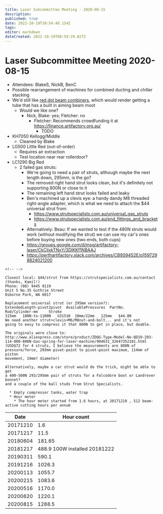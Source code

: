 ```yaml
---
title: Laser Subcommittee Meeting - 2020-08-15
description: 
published: true
date: 2022-10-19T10:54:40.154Z
tags: 
editor: markdown
dateCreated: 2022-10-19T08:59:29.827Z
---
```


# Laser Subcommittee Meeting 2020-08-15

-   Attendees: BlakeS, NickB, BenC
-   Possible rearrangement of machines for combined ducting and chiller stacking
-   We'd still like [red dot beam combiners](/subcommittee/laser-minutes-20191216), which would render getting a tube that has a built in aiming beam moot
    -   Would we like one?
        -   Nick, Blake: yes; Fletcher: no
            -   Fletcher: Recommends crowdfunding it at <https://finance.artifactory.org.au/>
                -   TODO
-   KH7050 Kellogg/Middle
    -   Cleaned by Blake
-   LG500 Little Red (out-of-order)
    -   Requires air extraction
    -   Test location near rear rollerdoor?
-   LC1290 Big Red
    -   2 failed gas struts:
        -   We're going to need a pair of struts, although maybe the next length down, 295mm, is the go?
        -   The removed right hand strut looks clean, but it's definitely not supporting 800N or close to it
        -   The remaining left hand strut looks failed and leaky
        -   Ben's machined up a clevis eye: a handy dandy M8 threaded right-angle adapter, which is what we need to attach the \$44 universal strut from:
            -   <https://www.strutspecialists.com.au/universal_gas_struts>
            -   <https://www.strutspecialists.com.au/end_fittings_and_brackets>
        -   Alternatively: Beau: If we wanted to test if the 480N struts would work (without modifying the strut) we can use my car's ones before buying new ones (two ends, both cups)
        -   <https://groups.google.com/d/msg/artifactory-laser/CkCilxkTNxY/3DlKKf1NBAAJ>
        -   <https://perthartifactory.slack.com/archives/CB9S94S2E/p1597298824021200>

```{=html}
<!-- -->
```
    Closest local: $44/strut from https://strutspecialists.com.au/contact (thanks, Kamil!)
    Phone: (08) 9445 9119
    Unit 5 No.35 Guthrie Street
    Osborne Park, WA 6017

    Replacement universal strut (or 295mm version?):
    ExtendedLength-pivot2pivot  AvailablePressures  PartNo.     Rod/Cylinder-mm     Stroke
    315mm   100N-to-1100N   U31510  10mm/22mm   125mm   $44.00
    We need another strut+clevis+M6/M8nut-and-bolt... and it's not
    going to easy to compress it that 800N to get in place, but doable.

    The originals were close to:
    http://www.aliexpress.com/store/product/ZDQG-Type-Model-No-QD19-293-114-800-800N-Gas-spring-for-laser-machine/904631_32647352181.html
    (USD$72 for 4 struts, I believe the measurements are 800N of
    pressure/force, 293mm pivot-point to pivot-point maximum, 114mm of piston
    movement, 19mm? diameter)

    Alternatively, maybe a car strut would do the trick, might be able to get
    a 400-500N 293/295mm pair of struts for a Falcodore boot or Landrover bonnet?
    and a couple of the ball studs from Strut Specialists.

      * Empty compressor tanks, water trap
      * Hour meter
        * The hour meter started from 1.6 hours, at 20171210 , 512 beam-active cutting hours per annum

| Date     | Hour count                    |
|----------|-------------------------------|
| 20171210 | 1.6                           |
| 20171217 | 11.5                          |
| 20180604 | 181.65                        |
| 20181217 | 488.9 100W installed 20181222 |
| 20190311 | 590.1                         |
| 20191216 | 1026.3                        |
| 20200113 | 1055.7                        |
| 20200215 | 1083.6                        |
| 20200516 | 1170.0                        |
| 20200620 | 1220.1                        |
| 20200815 | 1288.5                        |
